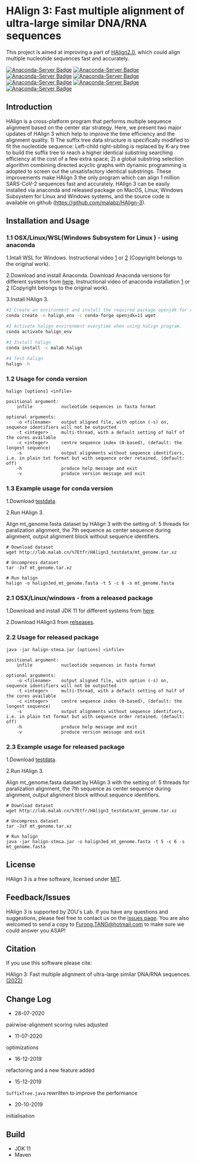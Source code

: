 # HAlign 3: Fast multiple alignment of ultra-large similar DNA/RNA sequences

This project is aimed at improving a part of [HAlign2.0](https://github.com/malabz/HAlign-2), which could align multiple nucleotide sequences fast and accurately.

[![Anaconda-Server Badge](https://anaconda.org/malab/halign/badges/version.svg)](https://anaconda.org/malab/halign)
[![Anaconda-Server Badge](https://anaconda.org/malab/halign/badges/latest_release_date.svg)](https://anaconda.org/malab/halign)
[![Anaconda-Server Badge](https://anaconda.org/malab/halign/badges/latest_release_relative_date.svg)](https://anaconda.org/malab/halign)
[![Anaconda-Server Badge](https://anaconda.org/malab/halign/badges/platforms.svg)](https://anaconda.org/malab/halign)
[![Anaconda-Server Badge](https://anaconda.org/malab/halign/badges/license.svg)](https://anaconda.org/malab/halign)
[![Anaconda-Server Badge](https://anaconda.org/malab/halign/badges/downloads.svg)](https://anaconda.org/malab/halign/)
[![Anaconda-Server Badge](https://anaconda.org/malab/halign/badges/installer/conda.svg)](https://anaconda.org/malab/halign)



## Introduction

HAlign is a cross-platform program that performs multiple sequence alignment based on the center star strategy. Here, we present two major updates of HAlign 3 which help to improve the time efficiency and the alignment quality. 1) The suffix tree data structure is specifically modified to fit the nucleotide sequence: Left-child right-sibling is replaced by K-ary tree to build the suffix tree to reach a higher identical substring searching efficiency at the cost of a few extra space; 2) a global substring selection algorithm combining directed acyclic graphs with dynamic programming is adopted to screen out the unsatisfactory identical substrings. These improvements make HAlign 3 the only program which can align 1 million SARS-CoV-2 sequences fast and accurately. HAlign 3 can be easily installed via anaconda and released package on MacOS, Linux, Windows Subsystem for Linux and Windows systems, and the source code is available on github (https://github.com/malabz/HAlign-3).



## Installation and Usage

### 1.1 OSX/Linux/WSL(Windows Subsystem for Linux ) - using anaconda
1.Intall WSL for Windows. Instructional video [1](https://www.youtube.com/watch?v=X-DHaQLrBi8&t=5s) or [2](http://lab.malab.cn/%7Etfr/1.mp4) (Copyright belongs to the original work).

2.Download and install Anaconda. Download Anaconda versions for different systems from [here](https://www.anaconda.com/products/distribution#Downloads). Instructional video of anaconda installation [1](https://www.youtube.com/watch?v=AshsPB3KT-E) or [2](http://lab.malab.cn/%7Etfr/Install_anaconda_in_Linux.mp4) (Copyright belongs to the original work).

3.Install HAlign 3.

```bash
#1 Create an environment and install the required package openjdk for running halign and wget package for retrieving files using HTTP, HTTPS and FTP.
conda create -n halign_env -c conda-forge openjdk=11 wget

#2 Activate halign environment everytime when using halign program.
conda activate halign_env

#3 Install halign
conda install -c malab halign

#4 Test halign
halign -h
```



### 1.2 Usage for conda version

```
halign [options] <infile>
```

```
positional argument: 
    infile           nucleotide sequences in fasta format

optional arguments: 
    -o <filename>    output aligned file, with option (-s) on, sequence identifiers will not be outputted
    -t <integer>     multi-thread, with a default setting of half of the cores available
    -c <integer>     centre sequence index (0-based), (default: the longest sequence)
    -s               output alignments without sequence identifiers, i.e. in plain txt format but with sequence order retained, (default: off)
    -h               produce help message and exit
    -v               produce version message and exit
```



### 1.3 Example usage for conda version

1.Download [testdata](https://github.com/malabz/HAlign-3/tree/main/dataset).

2.Run HAlign 3.

Align mt_genome.fasta dataset by HAlign 3 with the setting of: 5 threads for paralization alignment, the 7th sequence as center sequence during alignment, output alignment block without sequence identifiers.

```shell
# Download dataset
wget http://lab.malab.cn/%7Etfr/HAlign3_testdata/mt_genome.tar.xz

# Uncompress dataset
tar -Jxf mt_genome.tar.xz

# Run halign
halign -o halign3ed_mt_genome.fasta -t 5 -c 6 -s mt_genome.fasta
```







### 2.1 OSX/Linux/windows - from a released package
1.Download and install  JDK 11 for different systems from [here](https://www.oracle.com/java/technologies/javase/jdk11-archive-downloads.html).  

2.Download HAlign3 from [relseases](https://github.com/malabz/HAlign-3/releases/download/v3.0.0-rc1/HAlign-3.0.0_rc1.jar).



### 2.2 Usage for released package

```
java -jar halign-stmsa.jar [options] <infile>
```

```
positional argument: 
    infile           nucleotide sequences in fasta format

optional arguments: 
    -o <filename>    output aligned file, with option (-s) on, sequence identifiers will not be outputted
    -t <integer>     multi-thread, with a default setting of half of the cores available
    -c <integer>     centre sequence index (0-based), (default: the longest sequence)
    -s               output alignments without sequence identifiers, i.e. in plain txt format but with sequence order retained, (default: off)
    -h               produce help message and exit
    -v               produce version message and exit
```



### 2.3 Example usage for released package

1.Download [testdata](https://github.com/malabz/HAlign-3/tree/main/dataset).

2.Run HAlign 3.

Align mt_genome.fasta dataset by HAlign 3 with the setting of: 5 threads for paralization alignment, the 7th sequence as center sequence during alignment, output alignment block without sequence identifiers.

```shell
# Download dataset
wget http://lab.malab.cn/%7Etfr/HAlign3_testdata/mt_genome.tar.xz

# Uncompress dataset
tar -Jxf mt_genome.tar.xz

# Run halign
java -jar halign-stmsa.jar -o halign3ed_mt_genome.fasta -t 5 -c 6 -s mt_genome.fasta
```



## License

HAlign 3 is a free software, licensed under [MIT](https://github.com/malabz/HAlign-3/blob/main/LICENSE).



## Feedback/Issues

HAlign 3 is supported by ZOU's Lab. If you have any questions and suggestions, please feel free to contact us on the [issues page](https://github.com/malabz/HAlign-3/issues). You are also welcomed to send a copy to Furong.TANG@hotmail.com to make sure we could answer you ASAP! 



## Citation

If you use this software please cite:

HAlign 3: Fast multiple alignment of ultra-large similar DNA/RNA sequences. [(2022)]()



## Change Log

* 28-07-2020

pairwise-alignment scoring rules adjusted

* 11-07-2020

optimizations

* 16-12-2019

refactoring and a new feature added

* 15-12-2019

`SuffixTree.java` rewritten to improve the performance

* 20-10-2019

initialisation



## Build

- JDK 11
- Maven

